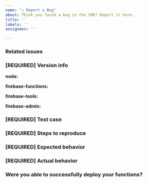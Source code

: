 ```yaml
---
name: "⚠️ Report a Bug"
about: Think you found a bug in the SDK? Report it here.
title: ''
labels: ''
assignees: ''

---
```

<!-- DO NOT DELETE 
validate_template=true
template_path=.github/ISSUE_TEMPLATE/---report-a-bug.md
-->

### Related issues

<!-- Are there any related firebase-functions issues that you found on this topic before deciding to open a new issue? Please link them here-->

### [REQUIRED] Version info

<!-- What versions of the following libraries are you using? Note that your issue may already
be fixed in the latest versions. -->

**node:**
<!-- Run node --version and print the output here-->

**firebase-functions:**

**firebase-tools:**
<!-- Run firebase --version and print the output here-->

**firebase-admin:**

### [REQUIRED] Test case

<!-- Provide a minimal, complete, and verifiable example (http://stackoverflow.com/help/mcve) -->


### [REQUIRED] Steps to reproduce

<!-- Provide the steps needed to reproduce the issue given the above test case. -->


### [REQUIRED] Expected behavior

<!-- What is the expected behavior? -->


### [REQUIRED] Actual behavior

<!-- Please copy and paste any error logs from https://console.firebase.google.com/project/_/functions/logs.
     If you're experiencing a deployment issue, please copy and paste the entirety of firebase-debug.log -->

### Were you able to successfully deploy your functions?

<!-- When you ran `firebase deploy`, did you see any error messages? -->
